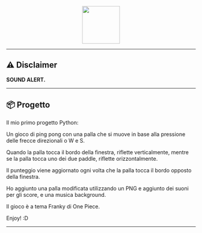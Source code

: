 <p align="center">
  <img src="https://camo.githubusercontent.com/bc746f7e4446ae41f173933d4f43c02f8febab7cdffc05a64d2aae37c63061d5/68747470733a2f2f666f6e74732e677374617469632e636f6d2f732f652f6e6f746f656d6f6a692f6c61746573742f31663661382f3531322e676966" width="100px" />
</p>

---

## ⚠️ Disclaimer

**SOUND ALERT.**

---

## 📦 Progetto

Il mio primo progetto Python:

Un gioco di ping pong con una palla che si muove in base alla pressione delle frecce direzionali o W e S.

Quando la palla tocca il bordo della finestra, riflette verticalmente, mentre se la palla tocca uno dei due paddle, riflette orizzontalmente.

Il punteggio viene aggiornato ogni volta che la palla tocca il bordo opposto della finestra.

Ho aggiunto una palla modificata utilizzando un PNG e aggiunto dei suoni per gli score, e una musica background.

Il gioco è a tema Franky di One Piece.

Enjoy! :D

---
